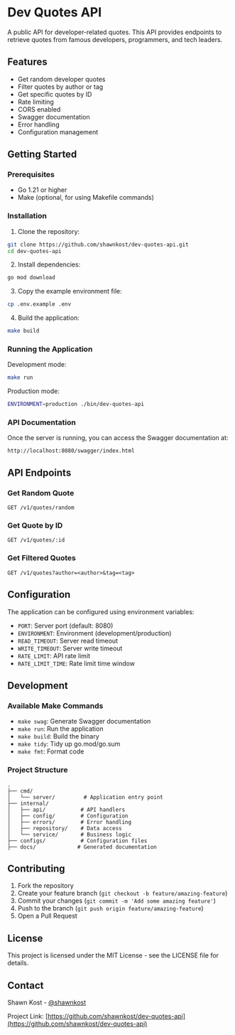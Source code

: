 # Dev Quotes API

A public API for developer-related quotes. This API provides endpoints to retrieve quotes from famous developers, programmers, and tech leaders.

## Features

- Get random developer quotes
- Filter quotes by author or tag
- Get specific quotes by ID
- Rate limiting
- CORS enabled
- Swagger documentation
- Error handling
- Configuration management

## Getting Started

### Prerequisites

- Go 1.21 or higher
- Make (optional, for using Makefile commands)

### Installation

1. Clone the repository:

```bash
git clone https://github.com/shawnkost/dev-quotes-api.git
cd dev-quotes-api
```

2. Install dependencies:

```bash
go mod download
```

3. Copy the example environment file:

```bash
cp .env.example .env
```

4. Build the application:

```bash
make build
```

### Running the Application

Development mode:

```bash
make run
```

Production mode:

```bash
ENVIRONMENT=production ./bin/dev-quotes-api
```

### API Documentation

Once the server is running, you can access the Swagger documentation at:

```
http://localhost:8080/swagger/index.html
```

## API Endpoints

### Get Random Quote

```
GET /v1/quotes/random
```

### Get Quote by ID

```
GET /v1/quotes/:id
```

### Get Filtered Quotes

```
GET /v1/quotes?author=<author>&tag=<tag>
```

## Configuration

The application can be configured using environment variables:

- `PORT`: Server port (default: 8080)
- `ENVIRONMENT`: Environment (development/production)
- `READ_TIMEOUT`: Server read timeout
- `WRITE_TIMEOUT`: Server write timeout
- `RATE_LIMIT`: API rate limit
- `RATE_LIMIT_TIME`: Rate limit time window

## Development

### Available Make Commands

- `make swag`: Generate Swagger documentation
- `make run`: Run the application
- `make build`: Build the binary
- `make tidy`: Tidy up go.mod/go.sum
- `make fmt`: Format code

### Project Structure

```
.
├── cmd/
│   └── server/         # Application entry point
├── internal/
│   ├── api/           # API handlers
│   ├── config/        # Configuration
│   ├── errors/        # Error handling
│   ├── repository/    # Data access
│   └── service/       # Business logic
├── configs/           # Configuration files
├── docs/             # Generated documentation
```

## Contributing

1. Fork the repository
2. Create your feature branch (`git checkout -b feature/amazing-feature`)
3. Commit your changes (`git commit -m 'Add some amazing feature'`)
4. Push to the branch (`git push origin feature/amazing-feature`)
5. Open a Pull Request

## License

This project is licensed under the MIT License - see the LICENSE file for details.

## Contact

Shawn Kost - [@shawnkost](https://github.com/shawnkost)

Project Link: [https://github.com/shawnkost/dev-quotes-api](https://github.com/shawnkost/dev-quotes-api)
